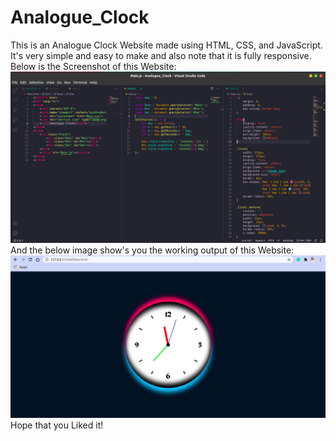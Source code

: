 # Analogue_Clock
This is an Analogue Clock Website made using HTML, CSS, and JavaScript. It's very simple and easy to make and also note that it is fully responsive. Below is the Screenshot of this Website:
<img src="Code_Screenshot.png"><img>
And the below image show's you the working output of this Website:
<img src="Program's_Working.png"><img>
Hope that you Liked it!
